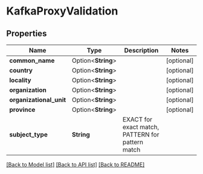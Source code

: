 # KafkaProxyValidation

## Properties

Name | Type | Description | Notes
------------ | ------------- | ------------- | -------------
**common_name** | Option<**String**> |  | [optional]
**country** | Option<**String**> |  | [optional]
**locality** | Option<**String**> |  | [optional]
**organization** | Option<**String**> |  | [optional]
**organizational_unit** | Option<**String**> |  | [optional]
**province** | Option<**String**> |  | [optional]
**subject_type** | **String** | EXACT for exact match, PATTERN for pattern match | 

[[Back to Model list]](../README.md#documentation-for-models) [[Back to API list]](../README.md#documentation-for-api-endpoints) [[Back to README]](../README.md)


